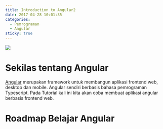 ```yaml
---
title: Introduction to Angular2
date: 2017-04-28 10:01:35
categories:
  - Pemrograman
  - Angular
sticky: true
---
```

![](/images/angular2.png)

# Sekilas tentang Angular

[Angular](https://angular.io) merupakan framework untuk membangun aplikasi frontend web, desktop dan mobile. Angular sendiri berbasis bahasa pemrograman Typescript. Pada Tutorial kali ini kita akan coba membuat aplikasi angular berbasis frontend web.

# Roadmap Belajar Angular
